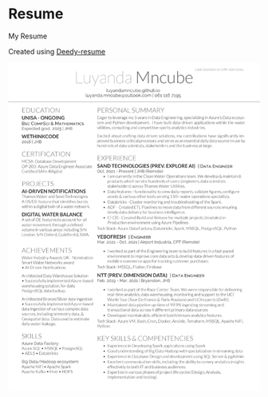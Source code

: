 # Resume
My Resume

Created using [Deedy-resume](https://github.com/deedy/Deedy-Resume)

<p align="center">
  <img src="sample.png"/>
</p>

